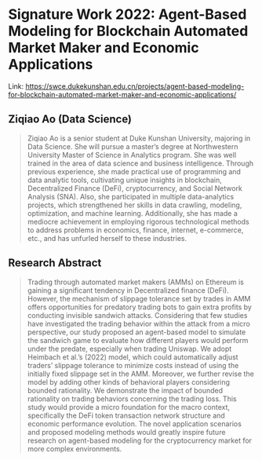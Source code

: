 # Signature Work 2022: Agent-Based Modeling for Blockchain Automated Market Maker and Economic Applications

Link: https://swce.dukekunshan.edu.cn/projects/agent-based-modeling-for-blockchain-automated-market-maker-and-economic-applications/

## Ziqiao Ao (Data Science)

> Ziqiao Ao is a senior student at Duke Kunshan University, majoring in Data Science. She will pursue a master’s degree at Northwestern University Master of Science in Analytics program. She was well trained in the area of data science and business intelligence. Through previous experience, she made practical use of programming and data analytic tools, cultivating unique insights in blockchain, Decentralized Finance (DeFi), cryptocurrency, and Social Network Analysis (SNA). Also, she participated in multiple data-analytics projects, which strengthened her skills in data crawling, modeling, optimization, and machine learning. Additionally, she has made a mediocre achievement in employing rigorous technological methods to address problems in economics, finance, internet, e-commerce, etc., and has unfurled herself to these industries. 


## Research Abstract

> Trading through automated market makers (AMMs) on Ethereum is gaining a significant tendency in Decentralized finance (DeFi). However, the mechanism of slippage tolerance set by trades in AMM offers opportunities for predatory trading bots to gain extra profits by conducting invisible sandwich attacks. Considering that few studies have investigated the trading behavior within the attack from a micro perspective, our study proposed an agent-based model to simulate the sandwich game to evaluate how different players would perform under the predate, especially when trading Uniswap. We adopt Heimbach et al.’s (2022) model, which could automatically adjust traders’ slippage tolerance to minimize costs instead of using the initially fixed slippage set in the AMM. Moreover, we further revise the model by adding other kinds of behavioral players considering bounded rationality. We demonstrate the impact of bounded rationality on trading behaviors concerning the trading loss. This study would provide a micro foundation for the macro context, specifically the DeFi token transaction network structure and economic performance evolution. The novel application scenarios and proposed modeling methods would greatly inspire future research on agent-based modeling for the cryptocurrency market for more complex environments. 
